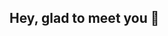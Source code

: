 ## Hey, glad to meet you 👋

<!--
**LeannaJ/LeannaJ** is a ✨ _special_ ✨ repository because its `README.md` (this file) appears on your GitHub profile.

Here are some ideas to get you started:

- 🔭 I’m currently working on self projects
- 🌱 I’m currently learning data science at PURDUE
- 👯 I’m looking to collaborate on fintech companies
- 🤔 I’m looking for help with ...
- 💬 Ask me about ...
- 📫 How to reach me: 
- 😄 Pronouns: she/her
- ⚡ Fun fact: ...
-->
